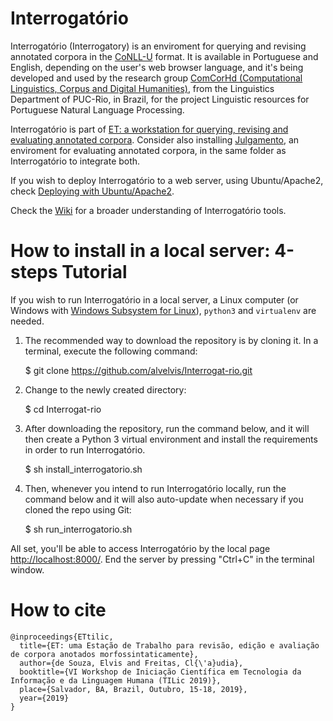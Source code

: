 # Interrogatório

Interrogatório (Interrogatory) is an enviroment for querying and revising annotated corpora in the [CoNLL-U](https://universaldependencies.org/format.html) format. It is available in Portuguese and English, depending on the user's web browser language, and it's being developed and used by the research group [ComCorHd (Computational Linguistics, Corpus and Digital Humanities)](http://comcorhd.letras.puc-rio.br), from the Linguistics Department of PUC-Rio, in Brazil, for the project Linguistic resources for Portuguese Natural Language Processing.

Interrogatório is part of [ET: a workstation for querying, revising and evaluating annotated corpora](http://comcorhd.letras.puc-rio.br/ET). Consider also installing [Julgamento](https://github.com/alvelvis/Julgamento), an enviroment for evaluating annotated corpora, in the same folder as Interrogatório to integrate both.

If you wish to deploy Interrogatório to a web server, using Ubuntu/Apache2, check [Deploying with Ubuntu/Apache2](https://github.com/alvelvis/Interrogat-rio/wiki/Deploying-with-Ubuntu-Apache2).

Check the [Wiki](https://github.com/alvelvis/Interrogat-rio/wiki) for a broader understanding of Interrogatório tools.

<!---You can also use Interrogatório at the website [http://comcorhd.letras.puc-rio.br/interrogatorio/](http://comcorhd.letras.puc-rio.br/interrogatorio/), where you are able to query the already available corpora, or upload your own, be it in the UD format or in plain text to be annotated (in Portuguese).-->

# How to install in a local server: 4-steps Tutorial

If you wish to run Interrogatório in a local server, a Linux computer (or Windows with [Windows Subsystem for Linux](https://docs.microsoft.com/pt-br/windows/wsl/install-win10)), `python3` and `virtualenv` are needed.

1) The recommended way to download the repository is by cloning it. In a terminal, execute the following command:

	$ git clone https://github.com/alvelvis/Interrogat-rio.git

2) Change to the newly created directory:

	$ cd Interrogat-rio

3) After downloading the repository, run the command below, and it will then create a Python 3 virtual environment and install the requirements in order to run Interrogatório.

	$ sh install_interrogatorio.sh
	
4) Then, whenever you intend to run Interrogatório locally, run the command below and it will also auto-update when necessary if you cloned the repo using Git:

	$ sh run_interrogatorio.sh

All set, you'll be able to access Interrogatório by the local page [http://localhost:8000/](http://localhost:8000/). End the server by pressing "Ctrl+C" in the terminal window.

# How to cite

```
@inproceedings{ETtilic,
  title={ET: uma Estação de Trabalho para revisão, edição e avaliação de corpora anotados morfossintaticamente},
  author={de Souza, Elvis and Freitas, Cl{\'a}udia},
  booktitle={VI Workshop de Iniciação Científica em Tecnologia da Informação e da Linguagem Humana (TILic 2019)},
  place={Salvador, BA, Brazil, Outubro, 15-18, 2019},
  year={2019}
}
```

